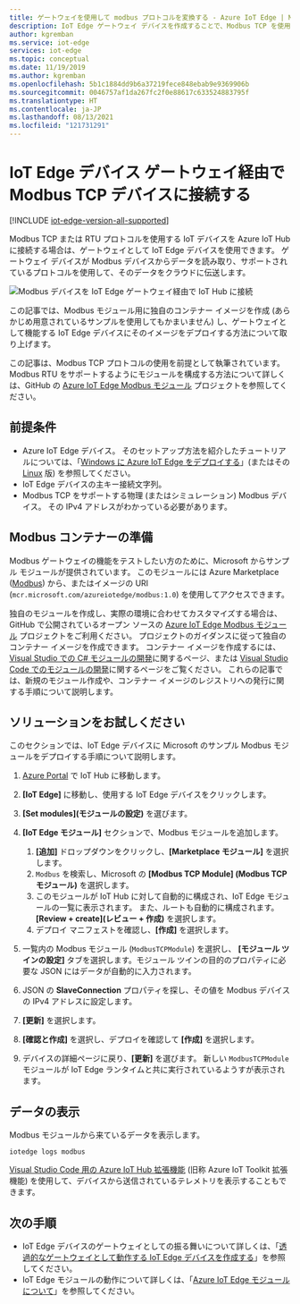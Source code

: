 ```yaml
---
title: ゲートウェイを使用して modbus プロトコルを変換する - Azure IoT Edge | Microsoft Docs
description: IoT Edge ゲートウェイ デバイスを作成することで、Modbus TCP を使用したデバイスと Azure IoT Hub との間で通信を実現します。
author: kgremban
ms.service: iot-edge
services: iot-edge
ms.topic: conceptual
ms.date: 11/19/2019
ms.author: kgremban
ms.openlocfilehash: 5b1c1884dd9b6a37219fece848ebab9e9369906b
ms.sourcegitcommit: 0046757af1da267fc2f0e88617c633524883795f
ms.translationtype: HT
ms.contentlocale: ja-JP
ms.lasthandoff: 08/13/2021
ms.locfileid: "121731291"
---
```

# <a name="connect-modbus-tcp-devices-through-an-iot-edge-device-gateway"></a>IoT Edge デバイス ゲートウェイ経由で Modbus TCP デバイスに接続する

[!INCLUDE [iot-edge-version-all-supported](../../includes/iot-edge-version-all-supported.md)]

Modbus TCP または RTU プロトコルを使用する IoT デバイスを Azure IoT Hub に接続する場合は、ゲートウェイとして IoT Edge デバイスを使用できます。 ゲートウェイ デバイスが Modbus デバイスからデータを読み取り、サポートされているプロトコルを使用して、そのデータをクラウドに伝送します。

![Modbus デバイスを IoT Edge ゲートウェイ経由で IoT Hub に接続](./media/deploy-modbus-gateway/diagram.png)

この記事では、Modbus モジュール用に独自のコンテナー イメージを作成 (あらかじめ用意されているサンプルを使用してもかまいません) し、ゲートウェイとして機能する IoT Edge デバイスにそのイメージをデプロイする方法について取り上げます。

この記事は、Modbus TCP プロトコルの使用を前提として執筆されています。 Modbus RTU をサポートするようにモジュールを構成する方法について詳しくは、GitHub の [Azure IoT Edge Modbus モジュール](https://github.com/Azure/iot-edge-modbus) プロジェクトを参照してください。

## <a name="prerequisites"></a>前提条件

* Azure IoT Edge デバイス。 そのセットアップ方法を紹介したチュートリアルについては、「[Windows に Azure IoT Edge をデプロイする](quickstart.md)」(またはその [Linux](quickstart-linux.md) 版) を参照してください。
* IoT Edge デバイスの主キー接続文字列。
* Modbus TCP をサポートする物理 (またはシミュレーション) Modbus デバイス。 その IPv4 アドレスがわかっている必要があります。

## <a name="prepare-a-modbus-container"></a>Modbus コンテナーの準備

Modbus ゲートウェイの機能をテストしたい方のために、Microsoft からサンプル モジュールが提供されています。 このモジュールには Azure Marketplace ([Modbus](https://azuremarketplace.microsoft.com/marketplace/apps/microsoft_iot.edge-modbus?tab=Overview)) から、またはイメージの URI (`mcr.microsoft.com/azureiotedge/modbus:1.0`) を使用してアクセスできます。

独自のモジュールを作成し、実際の環境に合わせてカスタマイズする場合は、GitHub で公開されているオープン ソースの [Azure IoT Edge Modbus モジュール](https://github.com/Azure/iot-edge-modbus) プロジェクトをご利用ください。 プロジェクトのガイダンスに従って独自のコンテナー イメージを作成できます。 コンテナー イメージを作成するには、[Visual Studio での C# モジュールの開発](./how-to-visual-studio-develop-module.md)に関するページ、または [Visual Studio Code でのモジュールの開発](how-to-vs-code-develop-module.md)に関するページをご覧ください。 これらの記事では、新規のモジュール作成や、コンテナー イメージのレジストリへの発行に関する手順について説明します。

## <a name="try-the-solution"></a>ソリューションをお試しください

このセクションでは、IoT Edge デバイスに Microsoft のサンプル Modbus モジュールをデプロイする手順について説明します。

1. [Azure Portal](https://portal.azure.com/) で IoT Hub に移動します。

2. **[IoT Edge]** に移動し、使用する IoT Edge デバイスをクリックします。

3. **[Set modules]\(モジュールの設定\)** を選びます。

4. **[IoT Edge モジュール]** セクションで、Modbus モジュールを追加します。

   1. **[追加]** ドロップダウンをクリックし、**[Marketplace モジュール]** を選択します。
   2. `Modbus` を検索し、Microsoft の **[Modbus TCP Module] (Modbus TCP モジュール)** を選択します。
   3. このモジュールが IoT Hub に対して自動的に構成され、IoT Edge モジュールの一覧に表示されます。 また、ルートも自動的に構成されます。 **[Review + create]\(レビュー + 作成\)** を選択します。
   4. デプロイ マニフェストを確認し、**[作成]** を選択します。

5. 一覧内の Modbus モジュール (`ModbusTCPModule`) を選択し、 **[モジュール ツインの設定]** タブを選択します。モジュール ツインの目的のプロパティに必要な JSON にはデータが自動的に入力されます。

6. JSON の **SlaveConnection** プロパティを探し、その値を Modbus デバイスの IPv4 アドレスに設定します。

7. **[更新]** を選択します。

8. **[確認と作成]** を選択し、デプロイを確認して **[作成]** を選択します。

9. デバイスの詳細ページに戻り、**[更新]** を選びます。 新しい `ModbusTCPModule` モジュールが IoT Edge ランタイムと共に実行されているようすが表示されます。

## <a name="view-data"></a>データの表示

Modbus モジュールから来ているデータを表示します。

```cmd/sh
iotedge logs modbus
```

[Visual Studio Code 用の Azure IoT Hub 拡張機能](https://marketplace.visualstudio.com/items?itemName=vsciot-vscode.azure-iot-toolkit) (旧称 Azure IoT Toolkit 拡張機能) を使用して、デバイスから送信されているテレメトリを表示することもできます。

## <a name="next-steps"></a>次の手順

* IoT Edge デバイスのゲートウェイとしての振る舞いについて詳しくは、「[透過的なゲートウェイとして動作する IoT Edge デバイスを作成する](./how-to-create-transparent-gateway.md)」を参照してください。
* IoT Edge モジュールの動作について詳しくは、「[Azure IoT Edge モジュールについて](iot-edge-modules.md)」を参照してください。